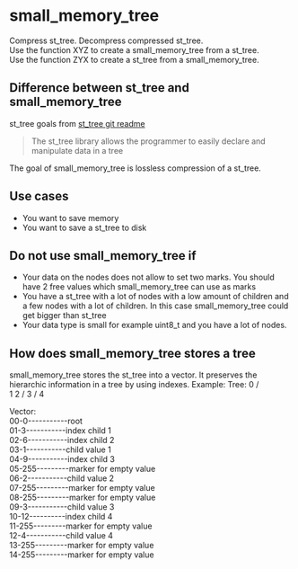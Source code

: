 # small_memory_tree  
Compress st_tree. Decompress compressed st_tree.  
Use the function XYZ to create a small_memory_tree from a st_tree.  
Use the function ZYX to create a st_tree from a small_memory_tree.  

## Difference between st_tree and small_memory_tree
st_tree goals from [st_tree git readme](https://github.com/erikerlandson/st_tree)
>The st_tree library allows the programmer to easily declare and manipulate data in a tree  

The goal of small_memory_tree is lossless compression of a st_tree.

## Use cases
- You want to save memory
- You want to save a st_tree to disk

## Do not use small_memory_tree if
- Your data on the nodes does not allow to set two marks. You should have 2 free values which small_memory_tree can use as marks
- You have a st_tree with a lot of nodes with a low amount of children and a few nodes with a lot of children. In this case small_memory_tree could get bigger than st_tree
- Your data type is small for example uint8_t and you have a lot of nodes.

## How does small_memory_tree stores a tree
small_memory_tree stores the st_tree into a vector. It preserves the hierarchic information in a tree by using indexes.
Example:
Tree:
          0
         / \
        1   2
       /
      3
     /
   4
   
Vector:  
00-0-----------root       
01-3-----------index child 1  
02-6-----------index child 2  
03-1-----------child value 1  
04-9-----------index child 3  
05-255---------marker for empty value  
06-2-----------child value 2  
07-255---------marker for empty value  
08-255---------marker for empty value  
09-3-----------child value 3  
10-12----------index child 4  
11-255---------marker for empty value  
12-4-----------child value 4  
13-255---------marker for empty value  
14-255---------marker for empty value  
